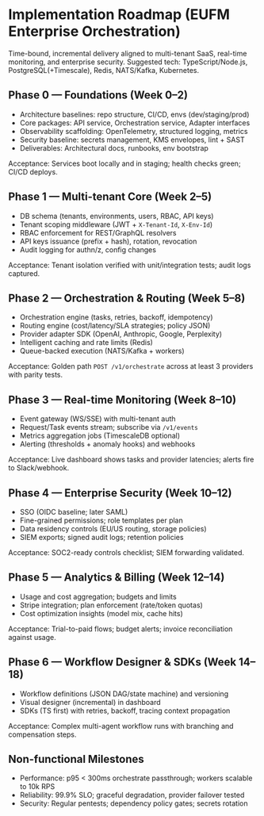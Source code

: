 # Implementation Roadmap (EUFM Enterprise Orchestration)

Time-bound, incremental delivery aligned to multi-tenant SaaS, real-time monitoring, and enterprise security. Suggested tech: TypeScript/Node.js, PostgreSQL(+Timescale), Redis, NATS/Kafka, Kubernetes.

## Phase 0 — Foundations (Week 0–2)
- Architecture baselines: repo structure, CI/CD, envs (dev/staging/prod)
- Core packages: API service, Orchestration service, Adapter interfaces
- Observability scaffolding: OpenTelemetry, structured logging, metrics
- Security baseline: secrets management, KMS envelopes, lint + SAST
- Deliverables: Architectural docs, runbooks, env bootstrap

Acceptance: Services boot locally and in staging; health checks green; CI/CD deploys.

## Phase 1 — Multi-tenant Core (Week 2–5)
- DB schema (tenants, environments, users, RBAC, API keys)
- Tenant scoping middleware (JWT + `X-Tenant-Id`, `X-Env-Id`)
- RBAC enforcement for REST/GraphQL resolvers
- API keys issuance (prefix + hash), rotation, revocation
- Audit logging for authn/z, config changes

Acceptance: Tenant isolation verified with unit/integration tests; audit logs captured.

## Phase 2 — Orchestration & Routing (Week 5–8)
- Orchestration engine (tasks, retries, backoff, idempotency)
- Routing engine (cost/latency/SLA strategies; policy JSON)
- Provider adapter SDK (OpenAI, Anthropic, Google, Perplexity)
- Intelligent caching and rate limits (Redis)
- Queue-backed execution (NATS/Kafka + workers)

Acceptance: Golden path `POST /v1/orchestrate` across at least 3 providers with parity tests.

## Phase 3 — Real-time Monitoring (Week 8–10)
- Event gateway (WS/SSE) with multi-tenant auth
- Request/Task events stream; subscribe via `/v1/events`
- Metrics aggregation jobs (TimescaleDB optional)
- Alerting (thresholds + anomaly hooks) and webhooks

Acceptance: Live dashboard shows tasks and provider latencies; alerts fire to Slack/webhook.

## Phase 4 — Enterprise Security (Week 10–12)
- SSO (OIDC baseline; later SAML)
- Fine-grained permissions; role templates per plan
- Data residency controls (EU/US routing, storage policies)
- SIEM exports; signed audit logs; retention policies

Acceptance: SOC2-ready controls checklist; SIEM forwarding validated.

## Phase 5 — Analytics & Billing (Week 12–14)
- Usage and cost aggregation; budgets and limits
- Stripe integration; plan enforcement (rate/token quotas)
- Cost optimization insights (model mix, cache hits)

Acceptance: Trial-to-paid flows; budget alerts; invoice reconciliation against usage.

## Phase 6 — Workflow Designer & SDKs (Week 14–18)
- Workflow definitions (JSON DAG/state machine) and versioning
- Visual designer (incremental) in dashboard
- SDKs (TS first) with retries, backoff, tracing context propagation

Acceptance: Complex multi-agent workflow runs with branching and compensation steps.

## Non-functional Milestones
- Performance: p95 < 300ms orchestrate passthrough; workers scalable to 10k RPS
- Reliability: 99.9% SLO; graceful degradation, provider failover tested
- Security: Regular pentests; dependency policy gates; secrets rotation

